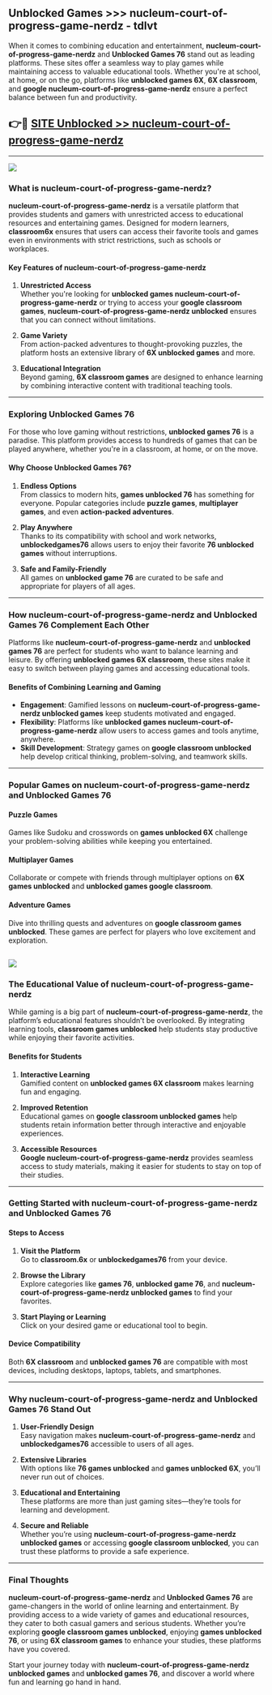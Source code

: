 ## Unblocked Games >>> nucleum-court-of-progress-game-nerdz - tdlvt 

When it comes to combining education and entertainment, **nucleum-court-of-progress-game-nerdz** and **Unblocked Games 76** stand out as leading platforms. These sites offer a seamless way to play games while maintaining access to valuable educational tools. Whether you're at school, at home, or on the go, platforms like **unblocked games 6X**, **6X classroom**, and **google nucleum-court-of-progress-game-nerdz** ensure a perfect balance between fun and productivity.
## 👉🔴 [SITE Unblocked >> nucleum-court-of-progress-game-nerdz](http://premium.freeplayer.one?title=nucleum-court-of-progress-game-nerdz&ref=22JU)
---
<a href="http://premium.freeplayer.one?title=nucleum-court-of-progress-game-nerdz&ref=22JU/"><img src="https://github.com/user-attachments/assets/438f12ca-57a4-47a3-8ead-c64da593a1e5"/></a>
### What is nucleum-court-of-progress-game-nerdz?  

**nucleum-court-of-progress-game-nerdz** is a versatile platform that provides students and gamers with unrestricted access to educational resources and entertaining games. Designed for modern learners, **classroom6x** ensures that users can access their favorite tools and games even in environments with strict restrictions, such as schools or workplaces.  

#### Key Features of nucleum-court-of-progress-game-nerdz  

1. **Unrestricted Access**  
   Whether you're looking for **unblocked games nucleum-court-of-progress-game-nerdz** or trying to access your **google classroom games**, **nucleum-court-of-progress-game-nerdz unblocked** ensures that you can connect without limitations.  

2. **Game Variety**  
   From action-packed adventures to thought-provoking puzzles, the platform hosts an extensive library of **6X unblocked games** and more.  

3. **Educational Integration**  
   Beyond gaming, **6X classroom games** are designed to enhance learning by combining interactive content with traditional teaching tools.  



---

### Exploring Unblocked Games 76  

For those who love gaming without restrictions, **unblocked games 76** is a paradise. This platform provides access to hundreds of games that can be played anywhere, whether you're in a classroom, at home, or on the move.  

#### Why Choose Unblocked Games 76?  

1. **Endless Options**  
   From classics to modern hits, **games unblocked 76** has something for everyone. Popular categories include **puzzle games**, **multiplayer games**, and even **action-packed adventures**.  

2. **Play Anywhere**  
   Thanks to its compatibility with school and work networks, **unblockedgames76** allows users to enjoy their favorite **76 unblocked games** without interruptions.  

3. **Safe and Family-Friendly**  
   All games on **unblocked game 76** are curated to be safe and appropriate for players of all ages.  

---

### How nucleum-court-of-progress-game-nerdz and Unblocked Games 76 Complement Each Other  

Platforms like **nucleum-court-of-progress-game-nerdz** and **unblocked games 76** are perfect for students who want to balance learning and leisure. By offering **unblocked games 6X classroom**, these sites make it easy to switch between playing games and accessing educational tools.  

#### Benefits of Combining Learning and Gaming  

- **Engagement**: Gamified lessons on **nucleum-court-of-progress-game-nerdz unblocked games** keep students motivated and engaged.  
- **Flexibility**: Platforms like **unblocked games nucleum-court-of-progress-game-nerdz** allow users to access games and tools anytime, anywhere.  
- **Skill Development**: Strategy games on **google classroom unblocked** help develop critical thinking, problem-solving, and teamwork skills.  

---

### Popular Games on nucleum-court-of-progress-game-nerdz and Unblocked Games 76  

#### Puzzle Games  

Games like Sudoku and crosswords on **games unblocked 6X** challenge your problem-solving abilities while keeping you entertained.  

#### Multiplayer Games  

Collaborate or compete with friends through multiplayer options on **6X games unblocked** and **unblocked games google classroom**.  

#### Adventure Games  

Dive into thrilling quests and adventures on **google classroom games unblocked**. These games are perfect for players who love excitement and exploration.  

<a href="http://download.freeplayer.one?title=nucleum-court-of-progress-game-nerdz&ref=23D/"><img src="https://github.com/user-attachments/assets/fe0c3e91-c8e1-489c-acf0-e2f614c12fb8"/></a>
---

### The Educational Value of nucleum-court-of-progress-game-nerdz  

While gaming is a big part of **nucleum-court-of-progress-game-nerdz**, the platform’s educational features shouldn’t be overlooked. By integrating learning tools, **classroom games unblocked** help students stay productive while enjoying their favorite activities.  

#### Benefits for Students  

1. **Interactive Learning**  
   Gamified content on **unblocked games 6X classroom** makes learning fun and engaging.  

2. **Improved Retention**  
   Educational games on **google classroom unblocked games** help students retain information better through interactive and enjoyable experiences.  

3. **Accessible Resources**  
   **Google nucleum-court-of-progress-game-nerdz** provides seamless access to study materials, making it easier for students to stay on top of their studies.  

---

### Getting Started with nucleum-court-of-progress-game-nerdz and Unblocked Games 76  

#### Steps to Access  

1. **Visit the Platform**  
   Go to **classroom.6x** or **unblockedgames76** from your device.  

2. **Browse the Library**  
   Explore categories like **games 76**, **unblocked game 76**, and **nucleum-court-of-progress-game-nerdz unblocked games** to find your favorites.  

3. **Start Playing or Learning**  
   Click on your desired game or educational tool to begin.  

#### Device Compatibility  

Both **6X classroom** and **unblocked games 76** are compatible with most devices, including desktops, laptops, tablets, and smartphones.  

---

### Why nucleum-court-of-progress-game-nerdz and Unblocked Games 76 Stand Out  

1. **User-Friendly Design**  
   Easy navigation makes **nucleum-court-of-progress-game-nerdz** and **unblockedgames76** accessible to users of all ages.  

2. **Extensive Libraries**  
   With options like **76 games unblocked** and **games unblocked 6X**, you’ll never run out of choices.  

3. **Educational and Entertaining**  
   These platforms are more than just gaming sites—they’re tools for learning and development.  

4. **Secure and Reliable**  
   Whether you’re using **nucleum-court-of-progress-game-nerdz unblocked games** or accessing **google classroom unblocked**, you can trust these platforms to provide a safe experience.  

---

### Final Thoughts  

**nucleum-court-of-progress-game-nerdz** and **Unblocked Games 76** are game-changers in the world of online learning and entertainment. By providing access to a wide variety of games and educational resources, they cater to both casual gamers and serious students. Whether you’re exploring **google classroom games unblocked**, enjoying **games unblocked 76**, or using **6X classroom games** to enhance your studies, these platforms have you covered.  

Start your journey today with **nucleum-court-of-progress-game-nerdz unblocked games** and **unblocked games 76**, and discover a world where fun and learning go hand in hand.  